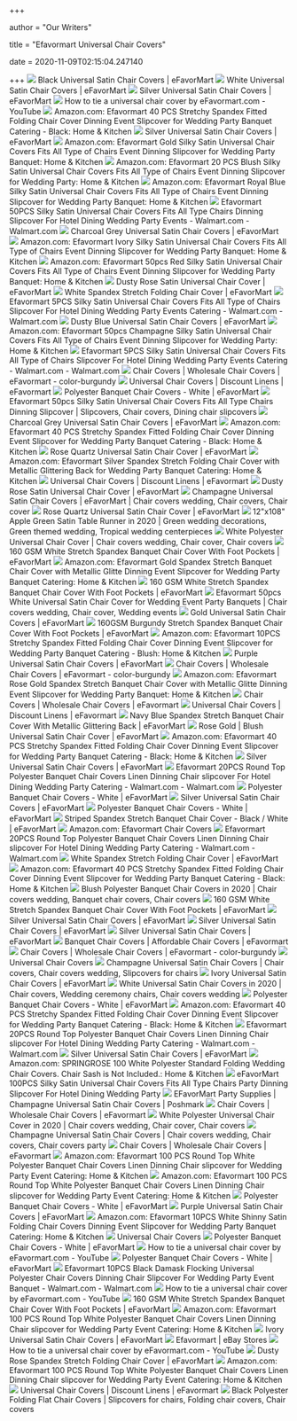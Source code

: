 +++
        
author = "Our Writers"
        
title = "Efavormart Universal Chair Covers"
        
date = 2020-11-09T02:15:04.247140
        
+++
[ ![](https://cdn.shopify.com/s/files/1/1552/7691/products/Black_Satin_Tie_Back_Universal_Chair_Cover_490x490.jpg?v=1571438635)](https://cdn.shopify.com/s/files/1/1552/7691/products/Black_Satin_Tie_Back_Universal_Chair_Cover_490x490.jpg?v=1571438635) Black Universal Satin Chair Covers | eFavorMart
[ ![](https://cdn.shopify.com/s/files/1/1552/7691/products/White_Satin_Tie_Back_Universal_Chair_Cover_490x490.jpg?v=1571438636)](https://cdn.shopify.com/s/files/1/1552/7691/products/White_Satin_Tie_Back_Universal_Chair_Cover_490x490.jpg?v=1571438636) White Universal Satin Chair Covers | eFavorMart
[ ![](https://cdn.shopify.com/s/files/1/1552/7691/products/Silver_Satin_Tie_Back_Universal_Chair_Cover_490x490.jpg?v=1571438636)](https://cdn.shopify.com/s/files/1/1552/7691/products/Silver_Satin_Tie_Back_Universal_Chair_Cover_490x490.jpg?v=1571438636) Silver Universal Satin Chair Covers | eFavorMart
[ ![](https://i.ytimg.com/vi/Lo3MaUnwCJo/sddefault.jpg)](https://i.ytimg.com/vi/Lo3MaUnwCJo/sddefault.jpg) How to tie a universal chair cover by eFavormart.com - YouTube
[ ![](https://images-na.ssl-images-amazon.com/images/I/61jxr16D4ZL._AC_SX679_.jpg)](https://images-na.ssl-images-amazon.com/images/I/61jxr16D4ZL._AC_SX679_.jpg) Amazon.com: Efavormart 40 PCS Stretchy Spandex Fitted Folding Chair Cover  Dinning Event Slipcover for Wedding Party Banquet Catering - Black: Home &  Kitchen
[ ![](https://cdn.shopify.com/s/files/1/1552/7691/products/CHAIR_UNIV_STN_SILV_D01_490x490.jpg?v=1571438636)](https://cdn.shopify.com/s/files/1/1552/7691/products/CHAIR_UNIV_STN_SILV_D01_490x490.jpg?v=1571438636) Silver Universal Satin Chair Covers | eFavorMart
[ ![](https://images-na.ssl-images-amazon.com/images/I/51To1e5a3hL._AC_.jpg)](https://images-na.ssl-images-amazon.com/images/I/51To1e5a3hL._AC_.jpg) Amazon.com: Efavormart Gold Silky Satin Universal Chair Covers Fits All  Type of Chairs Event Dinning Slipcover for Wedding Party Banquet: Home &  Kitchen
[ ![](https://images-na.ssl-images-amazon.com/images/I/71vL436qmzL._AC_SX522_.jpg)](https://images-na.ssl-images-amazon.com/images/I/71vL436qmzL._AC_SX522_.jpg) Amazon.com: Efavormart 20 PCS Blush Silky Satin Universal Chair Covers Fits  All Type of Chairs Event Dinning Slipcover for Wedding Party: Home & Kitchen
[ ![](https://m.media-amazon.com/images/I/51dop+Ubr2L.jpg)](https://m.media-amazon.com/images/I/51dop+Ubr2L.jpg) Amazon.com: Efavormart Royal Blue Silky Satin Universal Chair Covers Fits  All Type of Chairs Event Dinning Slipcover for Wedding Party Banquet: Home  & Kitchen
[ ![](https://i5.walmartimages.com/asr/2a03cfec-c26c-4848-b8ca-392de34bf25e.7ceb56369e773cdcae3b5f383ba9627f.jpeg)](https://i5.walmartimages.com/asr/2a03cfec-c26c-4848-b8ca-392de34bf25e.7ceb56369e773cdcae3b5f383ba9627f.jpeg) Efavormart 50PCS Silky Satin Universal Chair Covers Fits All Type Chairs  Dinning Slipcover For Hotel Dining Wedding Party Events - Walmart.com -  Walmart.com
[ ![](https://cdn.shopify.com/s/files/1/1552/7691/products/CHAIR_UNIV_STN_044__01.jpg?v=1546284479)](https://cdn.shopify.com/s/files/1/1552/7691/products/CHAIR_UNIV_STN_044__01.jpg?v=1546284479) Charcoal Grey Universal Satin Chair Covers | eFavorMart
[ ![](https://images-na.ssl-images-amazon.com/images/I/51hZ7T0o7qL._AC_.jpg)](https://images-na.ssl-images-amazon.com/images/I/51hZ7T0o7qL._AC_.jpg) Amazon.com: Efavormart Ivory Silky Satin Universal Chair Covers Fits All  Type of Chairs Event Dinning Slipcover for Wedding Party Banquet: Home &  Kitchen
[ ![](https://images-na.ssl-images-amazon.com/images/I/41Ss1xxG1FL._AC_.jpg)](https://images-na.ssl-images-amazon.com/images/I/41Ss1xxG1FL._AC_.jpg) Amazon.com: Efavormart 50pcs Red Silky Satin Universal Chair Covers Fits  All Type of Chairs Event Dinning Slipcover for Wedding Party Banquet: Home  & Kitchen
[ ![](https://cdn.shopify.com/s/files/1/1552/7691/products/CHAIR_UNIV_STN_080_D09_490x490.jpg?v=1583275281)](https://cdn.shopify.com/s/files/1/1552/7691/products/CHAIR_UNIV_STN_080_D09_490x490.jpg?v=1583275281) Dusty Rose Satin Universal Chair Cover | eFavorMart
[ ![](https://cdn.shopify.com/s/files/1/1552/7691/products/CHAIR_SPFD_WHT_99_490x490.jpg?v=1581527524)](https://cdn.shopify.com/s/files/1/1552/7691/products/CHAIR_SPFD_WHT_99_490x490.jpg?v=1581527524) White Spandex Stretch Folding Chair Cover | eFavorMart
[ ![](https://i5.walmartimages.com/asr/88a6c210-adce-4019-bb2b-6b9c48d191c0_1.20af026d48fc68d088f91f7594634bd8.jpeg?odnWidth=612&odnHeight=612&odnBg=ffffff)](https://i5.walmartimages.com/asr/88a6c210-adce-4019-bb2b-6b9c48d191c0_1.20af026d48fc68d088f91f7594634bd8.jpeg?odnWidth=612&odnHeight=612&odnBg=ffffff) Efavormart 5PCS Silky Satin Universal Chair Covers Fits All Type of Chairs  Slipcover For Hotel Dining Wedding Party Events Catering - Walmart.com -  Walmart.com
[ ![](https://cdn.shopify.com/s/files/1/1552/7691/products/CHAIR_UNIV_STN_086_D02_490x490.jpg?v=1601428781)](https://cdn.shopify.com/s/files/1/1552/7691/products/CHAIR_UNIV_STN_086_D02_490x490.jpg?v=1601428781) Dusty Blue Universal Satin Chair Covers | eFavorMart
[ ![](https://images-na.ssl-images-amazon.com/images/I/71haUIWuuOL._AC_SL1500_.jpg)](https://images-na.ssl-images-amazon.com/images/I/71haUIWuuOL._AC_SL1500_.jpg) Amazon.com: Efavormart 50pcs Champagne Silky Satin Universal Chair Covers  Fits All Type of Chairs Event Dinning Slipcover for Wedding Party: Home &  Kitchen
[ ![](https://i5.walmartimages.com/asr/e301b25c-4dcd-461f-88b4-4b2dcbd7e382.157c749b8ac70219b6ab2b32f92fd8fb.jpeg?odnWidth=612&odnHeight=612&odnBg=ffffff)](https://i5.walmartimages.com/asr/e301b25c-4dcd-461f-88b4-4b2dcbd7e382.157c749b8ac70219b6ab2b32f92fd8fb.jpeg?odnWidth=612&odnHeight=612&odnBg=ffffff) Efavormart 5PCS Silky Satin Universal Chair Covers Fits All Type of Chairs  Slipcover For Hotel Dining Wedding Party Events Catering - Walmart.com -  Walmart.com
[ ![](https://cdn.shopify.com/s/files/1/1552/7691/products/CHAIR_UNIV_STN_BURG__02.jpg?v=1601428934)](https://cdn.shopify.com/s/files/1/1552/7691/products/CHAIR_UNIV_STN_BURG__02.jpg?v=1601428934) Chair Covers | Wholesale Chair Covers | eFavormart - color-burgundy
[ ![](https://cdn.shopify.com/s/files/1/1552/7691/files/efmt-cat-universal-chair-covers_1350x.jpg?v=16802397654487223005)](https://cdn.shopify.com/s/files/1/1552/7691/files/efmt-cat-universal-chair-covers_1350x.jpg?v=16802397654487223005) Universal Chair Covers | Discount Linens | eFavormart
[ ![](https://cdn.shopify.com/s/files/1/1552/7691/products/CHAIR_BANQ_WHT_70d0b035-fc49-440b-ad59-815350d751e8.jpg?v=1593728089)](https://cdn.shopify.com/s/files/1/1552/7691/products/CHAIR_BANQ_WHT_70d0b035-fc49-440b-ad59-815350d751e8.jpg?v=1593728089) Polyester Banquet Chair Covers - White | eFavorMart
[ ![](https://i.pinimg.com/564x/46/f6/3e/46f63ed9566d1d111ef01a0a4a0f9b99.jpg)](https://i.pinimg.com/564x/46/f6/3e/46f63ed9566d1d111ef01a0a4a0f9b99.jpg) Efavormart 50pcs Silky Satin Universal Chair Covers Fits All Type Chairs  Dinning Slipcover | Slipcovers, Chair covers, Dining chair slipcovers
[ ![](https://cdn.shopify.com/s/files/1/1552/7691/products/CHAIR_UNIV_STN_044_D01_1024x1024.jpg?v=1547555840)](https://cdn.shopify.com/s/files/1/1552/7691/products/CHAIR_UNIV_STN_044_D01_1024x1024.jpg?v=1547555840) Charcoal Grey Universal Satin Chair Covers | eFavorMart
[ ![](https://m.media-amazon.com/images/I/61jxr16D4ZL._AC_SS350_.jpg)](https://m.media-amazon.com/images/I/61jxr16D4ZL._AC_SS350_.jpg) Amazon.com: Efavormart 40 PCS Stretchy Spandex Fitted Folding Chair Cover  Dinning Event Slipcover for Wedding Party Banquet Catering - Black: Home &  Kitchen
[ ![](https://cdn.shopify.com/s/files/1/1552/7691/products/CHAIR_UNIV_STN_019_D01_490x490.jpg?v=1571439083)](https://cdn.shopify.com/s/files/1/1552/7691/products/CHAIR_UNIV_STN_019_D01_490x490.jpg?v=1571439083) Rose Quartz Universal Satin Chair Cover | eFavorMart
[ ![](https://images-na.ssl-images-amazon.com/images/I/913ZonKP7nL._AC_SL1500_.jpg)](https://images-na.ssl-images-amazon.com/images/I/913ZonKP7nL._AC_SL1500_.jpg) Amazon.com: Efavormart Silver Spandex Stretch Folding Chair Cover with  Metallic Glittering Back for Wedding Party Banquet Catering: Home & Kitchen
[ ![](https://cdn.shopify.com/s/files/1/1552/7691/products/CHAIR_UNIV_STN_RED_D01_medium.jpg?v=1580848045)](https://cdn.shopify.com/s/files/1/1552/7691/products/CHAIR_UNIV_STN_RED_D01_medium.jpg?v=1580848045) Universal Chair Covers | Discount Linens | eFavormart
[ ![](https://cdn.shopify.com/s/files/1/1552/7691/products/CHAIR_UNIV_STN_080_D01_490x490.jpg?v=1583275287)](https://cdn.shopify.com/s/files/1/1552/7691/products/CHAIR_UNIV_STN_080_D01_490x490.jpg?v=1583275287) Dusty Rose Satin Universal Chair Cover | eFavorMart
[ ![](https://i.pinimg.com/originals/3d/d4/6a/3dd46ac1f8ca588846bc0880d6af668b.jpg)](https://i.pinimg.com/originals/3d/d4/6a/3dd46ac1f8ca588846bc0880d6af668b.jpg) Champagne Universal Satin Chair Covers | eFavorMart | Chair covers wedding, Chair  covers, Chair cover
[ ![](https://cdn.shopify.com/s/files/1/1552/7691/products/CHAIR_UNIV_STN_019__01_400x400_crop_center.jpg?v=1571439083)](https://cdn.shopify.com/s/files/1/1552/7691/products/CHAIR_UNIV_STN_019__01_400x400_crop_center.jpg?v=1571439083) Rose Quartz Universal Satin Chair Cover | eFavorMart
[ ![](https://i.pinimg.com/736x/cc/7d/28/cc7d283ef6007c0dffd78defb637729a.jpg)](https://i.pinimg.com/736x/cc/7d/28/cc7d283ef6007c0dffd78defb637729a.jpg) 12"x108" Apple Green Satin Table Runner in 2020 | Green wedding  decorations, Green themed wedding, Tropical wedding centerpieces
[ ![](https://i.pinimg.com/originals/23/32/3c/23323c2c2fb90ef3baf7db1e83576e02.jpg)](https://i.pinimg.com/originals/23/32/3c/23323c2c2fb90ef3baf7db1e83576e02.jpg) White Polyester Universal Chair Cover | Chair covers wedding, Chair cover, Chair  covers
[ ![](https://cdn.shopify.com/s/files/1/1552/7691/products/CHAIR_SPX_WHT__02_1000x_32910276-b103-45aa-987b-fd8bd98da480.jpg?v=1571438635)](https://cdn.shopify.com/s/files/1/1552/7691/products/CHAIR_SPX_WHT__02_1000x_32910276-b103-45aa-987b-fd8bd98da480.jpg?v=1571438635) 160 GSM White Stretch Spandex Banquet Chair Cover With Foot Pockets |  eFavorMart
[ ![](https://images-na.ssl-images-amazon.com/images/I/815yTr83IFL._AC_SL1500_.jpg)](https://images-na.ssl-images-amazon.com/images/I/815yTr83IFL._AC_SL1500_.jpg) Amazon.com: Efavormart Gold Spandex Stretch Banquet Chair Cover with  Metallic Glitte Dinning Event Slipcover for Wedding Party Banquet Catering:  Home & Kitchen
[ ![](https://cdn.shopify.com/s/files/1/1552/7691/products/CHAIR_SPX_WHT__02_1000x_32910276-b103-45aa-987b-fd8bd98da480_490x490.jpg?v=1571438635)](https://cdn.shopify.com/s/files/1/1552/7691/products/CHAIR_SPX_WHT__02_1000x_32910276-b103-45aa-987b-fd8bd98da480_490x490.jpg?v=1571438635) 160 GSM White Stretch Spandex Banquet Chair Cover With Foot Pockets |  eFavorMart
[ ![](https://i.pinimg.com/564x/9e/d4/60/9ed4607a912d0403f72d97ed5d8e38f1.jpg)](https://i.pinimg.com/564x/9e/d4/60/9ed4607a912d0403f72d97ed5d8e38f1.jpg) Efavormart 50pcs White Universal Satin Chair Cover for Wedding Event Party  Banquets | Chair covers wedding, Chair cover, Wedding events
[ ![](https://cdn.shopify.com/s/files/1/1552/7691/products/CHAIR_UNIV_STN_GOLD.1_490x490.jpg?v=1571438636)](https://cdn.shopify.com/s/files/1/1552/7691/products/CHAIR_UNIV_STN_GOLD.1_490x490.jpg?v=1571438636) Gold Universal Satin Chair Covers | eFavorMart
[ ![](https://cdn.shopify.com/s/files/1/1552/7691/products/CHAIR_SPX_BURG__02_490x490.jpg?v=1571439198)](https://cdn.shopify.com/s/files/1/1552/7691/products/CHAIR_SPX_BURG__02_490x490.jpg?v=1571439198) 160GSM Burgundy Stretch Spandex Banquet Chair Cover With Foot Pockets |  eFavorMart
[ ![](https://images-na.ssl-images-amazon.com/images/I/616fViMvsbL._AC_SX522_.jpg)](https://images-na.ssl-images-amazon.com/images/I/616fViMvsbL._AC_SX522_.jpg) Amazon.com: Efavormart 10PCS Stretchy Spandex Fitted Folding Chair Cover  Dinning Event Slipcover for Wedding Party Banquet Catering - Blush: Home &  Kitchen
[ ![](https://cdn.shopify.com/s/files/1/1552/7691/products/CHAIR_UNIV_STN_PURP_D01_490x490.jpg?v=1571438636)](https://cdn.shopify.com/s/files/1/1552/7691/products/CHAIR_UNIV_STN_PURP_D01_490x490.jpg?v=1571438636) Purple Universal Satin Chair Covers | eFavorMart
[ ![](https://cdn.shopify.com/s/files/1/1552/7691/products/CHAIR_FOLD1_BURG__01.jpg?v=1571439213)](https://cdn.shopify.com/s/files/1/1552/7691/products/CHAIR_FOLD1_BURG__01.jpg?v=1571439213) Chair Covers | Wholesale Chair Covers | eFavormart - color-burgundy
[ ![](https://images-na.ssl-images-amazon.com/images/I/81ajLZVZRoL._AC_SX522_.jpg)](https://images-na.ssl-images-amazon.com/images/I/81ajLZVZRoL._AC_SX522_.jpg) Amazon.com: Efavormart Rose Gold Spandex Stretch Banquet Chair Cover with  Metallic Glitte Dinning Event Slipcover for Wedding Party Banquet: Home &  Kitchen
[ ![](https://cdn.shopify.com/s/files/1/1552/7691/collections/Folding-Chair-Covers__01XL_230x.progressive.jpg?v=1579650669)](https://cdn.shopify.com/s/files/1/1552/7691/collections/Folding-Chair-Covers__01XL_230x.progressive.jpg?v=1579650669) Chair Covers | Wholesale Chair Covers | eFavormart
[ ![](http://cdn.shopify.com/s/files/1/1552/7691/collections/Universal-Chair-Covers__01XL_1200x.jpg?v=1579651595)](http://cdn.shopify.com/s/files/1/1552/7691/collections/Universal-Chair-Covers__01XL_1200x.jpg?v=1579651595) Universal Chair Covers | Discount Linens | eFavormart
[ ![](https://cdn.shopify.com/s/files/1/1552/7691/products/CHAIR_SPX23_NAVY__02_490x490.jpg?v=1571439197)](https://cdn.shopify.com/s/files/1/1552/7691/products/CHAIR_SPX23_NAVY__02_490x490.jpg?v=1571439197) Navy Blue Spandex Stretch Banquet Chair Cover With Metallic Glittering Back  | eFavorMart
[ ![](https://cdn.shopify.com/s/files/1/1552/7691/products/CHAIR_UNIV_STN_046_D01_490x490.jpg?v=1571439083)](https://cdn.shopify.com/s/files/1/1552/7691/products/CHAIR_UNIV_STN_046_D01_490x490.jpg?v=1571439083) Rose Gold | Blush Universal Satin Chair Cover | eFavorMart
[ ![](https://m.media-amazon.com/images/I/41-M6-1UEiL._AC_SS350_.jpg)](https://m.media-amazon.com/images/I/41-M6-1UEiL._AC_SS350_.jpg) Amazon.com: Efavormart 40 PCS Stretchy Spandex Fitted Folding Chair Cover  Dinning Event Slipcover for Wedding Party Banquet Catering - Black: Home &  Kitchen
[ ![](https://cdn.stamped.io/uploads/photos/67527_8562839826_4f00e009_d333_4f72_92bd_247c343af4c2.jpg?tr=h-800)](https://cdn.stamped.io/uploads/photos/67527_8562839826_4f00e009_d333_4f72_92bd_247c343af4c2.jpg?tr=h-800) Silver Universal Satin Chair Covers | eFavorMart
[ ![](https://i5.walmartimages.com/asr/213bdb16-d0f5-4441-ad55-b6be9a4157ba_1.d7f92f7423c8c511ddf99954b1dd637e.jpeg)](https://i5.walmartimages.com/asr/213bdb16-d0f5-4441-ad55-b6be9a4157ba_1.d7f92f7423c8c511ddf99954b1dd637e.jpeg) Efavormart 20PCS Round Top Polyester Banquet Chair Covers Linen Dinning  Chair slipcover For Hotel Dining Wedding Party Catering - Walmart.com -  Walmart.com
[ ![](https://cdn.shopify.com/s/files/1/1552/7691/products/CHAIR_BANQ_WHT_D01_490x490.jpg?v=1593728089)](https://cdn.shopify.com/s/files/1/1552/7691/products/CHAIR_BANQ_WHT_D01_490x490.jpg?v=1593728089) Polyester Banquet Chair Covers - White | eFavorMart
[ ![](https://cdn.stamped.io/uploads/photos/67527_8562839826_b91406c4_1028_4f78_b42f_b1183fc229b1.jpg?tr=h-800)](https://cdn.stamped.io/uploads/photos/67527_8562839826_b91406c4_1028_4f78_b42f_b1183fc229b1.jpg?tr=h-800) Silver Universal Satin Chair Covers | eFavorMart
[ ![](https://cdn.stamped.io/uploads/photos/67527_8562822930_1da4c2fc_632d_4a21_a969_58c47887379d.jpg?tr=h-800)](https://cdn.stamped.io/uploads/photos/67527_8562822930_1da4c2fc_632d_4a21_a969_58c47887379d.jpg?tr=h-800) Polyester Banquet Chair Covers - White | eFavorMart
[ ![](https://cdn.shopify.com/s/files/1/1552/7691/products/CHAIR_SPX14_BLK_D21_490x490.jpg?v=1571708400)](https://cdn.shopify.com/s/files/1/1552/7691/products/CHAIR_SPX14_BLK_D21_490x490.jpg?v=1571708400) Striped Spandex Stretch Banquet Chair Cover - Black / White | eFavorMart
[ ![](https://m.media-amazon.com/images/I/5160WK7Jp+L._AC_UY218_.jpg)](https://m.media-amazon.com/images/I/5160WK7Jp+L._AC_UY218_.jpg) Amazon.com: Efavormart Chair Covers
[ ![](https://i5.walmartimages.com/asr/b885fa63-e5a5-4241-8235-a536533b6b30_1.e323b3c6421cad2970b84185bfbbfd34.jpeg)](https://i5.walmartimages.com/asr/b885fa63-e5a5-4241-8235-a536533b6b30_1.e323b3c6421cad2970b84185bfbbfd34.jpeg) Efavormart 20PCS Round Top Polyester Banquet Chair Covers Linen Dinning  Chair slipcover For Hotel Dining Wedding Party Catering - Walmart.com -  Walmart.com
[ ![](https://cdn.shopify.com/s/files/1/1552/7691/products/CHAIR_SPFD_WHT_D01_490x490.jpg?v=1581527525)](https://cdn.shopify.com/s/files/1/1552/7691/products/CHAIR_SPFD_WHT_D01_490x490.jpg?v=1581527525) White Spandex Stretch Folding Chair Cover | eFavorMart
[ ![](https://images-na.ssl-images-amazon.com/images/I/41j6Jgh7DdL._AC_UL160_SR160,160_.jpg)](https://images-na.ssl-images-amazon.com/images/I/41j6Jgh7DdL._AC_UL160_SR160,160_.jpg) Amazon.com: Efavormart 40 PCS Stretchy Spandex Fitted Folding Chair Cover  Dinning Event Slipcover for Wedding Party Banquet Catering - Black: Home &  Kitchen
[ ![](https://i.pinimg.com/originals/5c/d4/60/5cd4609873530aafd9a15ffecd7f19cc.jpg)](https://i.pinimg.com/originals/5c/d4/60/5cd4609873530aafd9a15ffecd7f19cc.jpg) Blush Polyester Banquet Chair Covers in 2020 | Chair covers wedding,  Banquet chair covers, Chair covers
[ ![](https://cdn.shopify.com/s/files/1/1552/7691/products/Mobiliers58c7f6c6395f8_c8200531-776e-4bd2-a813-7fc4382db684_grande.progressive.jpg?v=1571438635)](https://cdn.shopify.com/s/files/1/1552/7691/products/Mobiliers58c7f6c6395f8_c8200531-776e-4bd2-a813-7fc4382db684_grande.progressive.jpg?v=1571438635) 160 GSM White Stretch Spandex Banquet Chair Cover With Foot Pockets |  eFavorMart
[ ![](https://cdn.stamped.io/uploads/photos/67527_8562839826_651d95b7_2f6c_4b91_8c2a_703386aa34ea.jpeg)](https://cdn.stamped.io/uploads/photos/67527_8562839826_651d95b7_2f6c_4b91_8c2a_703386aa34ea.jpeg) Silver Universal Satin Chair Covers | eFavorMart
[ ![](https://cdn.shopify.com/s/files/1/1552/7691/products/CHAIR_UNIV_STN_SILV_1024x1024.jpg?v=1571438636)](https://cdn.shopify.com/s/files/1/1552/7691/products/CHAIR_UNIV_STN_SILV_1024x1024.jpg?v=1571438636) Silver Universal Satin Chair Covers | eFavorMart
[ ![](https://cdn.stamped.io/uploads/photos/67527_8562839826_3387c790_e909_4e1f_a65d_8080482fb970.jpg?tr=h-800)](https://cdn.stamped.io/uploads/photos/67527_8562839826_3387c790_e909_4e1f_a65d_8080482fb970.jpg?tr=h-800) Silver Universal Satin Chair Covers | eFavorMart
[ ![](https://cdn.shopify.com/s/files/1/1552/7691/products/CHAIR_SPX23_CHMP__02_medium.jpg?v=157143920933)](https://cdn.shopify.com/s/files/1/1552/7691/products/CHAIR_SPX23_CHMP__02_medium.jpg?v=157143920933) Banquet Chair Covers | Affordable Chair Covers | eFavormart
[ ![](https://cdn.shopify.com/s/files/1/1552/7691/products/CHAIR_UNIV_STN_BURG__01_large.jpg?v=160142893833)](https://cdn.shopify.com/s/files/1/1552/7691/products/CHAIR_UNIV_STN_BURG__01_large.jpg?v=160142893833) Chair Covers | Wholesale Chair Covers | eFavormart - color-burgundy
[ ![](https://cdn.shopify.com/s/files/1/1832/6341/products/CHAIR_UNIV_STN_080__02_600x600.jpg?v=1583275529)](https://cdn.shopify.com/s/files/1/1832/6341/products/CHAIR_UNIV_STN_080__02_600x600.jpg?v=1583275529) Universal Chair Covers
[ ![](https://i.pinimg.com/originals/3d/6f/f4/3d6ff4c57eb83c85e0bc8fa23991f1cd.jpg)](https://i.pinimg.com/originals/3d/6f/f4/3d6ff4c57eb83c85e0bc8fa23991f1cd.jpg) Champagne Universal Satin Chair Covers | Chair covers, Chair covers  wedding, Slipcovers for chairs
[ ![](https://cdn.shopify.com/s/files/1/1552/7691/products/CHAIR_UNIV_STN_IVR_98_490x490.jpg?v=1593724623)](https://cdn.shopify.com/s/files/1/1552/7691/products/CHAIR_UNIV_STN_IVR_98_490x490.jpg?v=1593724623) Ivory Universal Satin Chair Covers | eFavorMart
[ ![](https://i.pinimg.com/736x/59/61/d5/5961d578004a75700610e9a53043f992.jpg)](https://i.pinimg.com/736x/59/61/d5/5961d578004a75700610e9a53043f992.jpg) White Universal Satin Chair Covers in 2020 | Chair covers, Wedding ceremony  chairs, Chair covers wedding
[ ![](https://cdn.stamped.io/uploads/photos/67527_8562822930_a8a8c14c_2346_45b5_9383_4786c4276344.jpg?tr=h-800)](https://cdn.stamped.io/uploads/photos/67527_8562822930_a8a8c14c_2346_45b5_9383_4786c4276344.jpg?tr=h-800) Polyester Banquet Chair Covers - White | eFavorMart
[ ![](https://images-na.ssl-images-amazon.com/images/I/612cG2D%2BfSL._AC_SL1500_.jpg)](https://images-na.ssl-images-amazon.com/images/I/612cG2D%2BfSL._AC_SL1500_.jpg) Amazon.com: Efavormart 40 PCS Stretchy Spandex Fitted Folding Chair Cover  Dinning Event Slipcover for Wedding Party Banquet Catering - Black: Home &  Kitchen
[ ![](https://i5.walmartimages.com/asr/de4ae033-e861-4834-ba9d-471f550aa2e9_1.897372d989abccb014a474beeae24e5f.jpeg)](https://i5.walmartimages.com/asr/de4ae033-e861-4834-ba9d-471f550aa2e9_1.897372d989abccb014a474beeae24e5f.jpeg) Efavormart 20PCS Round Top Polyester Banquet Chair Covers Linen Dinning  Chair slipcover For Hotel Dining Wedding Party Catering - Walmart.com -  Walmart.com
[ ![](https://cdn.shopify.com/s/files/1/1552/7691/products/CHAIR_UNIV_STN_SILV_98_490x490.jpg?v=1593725320)](https://cdn.shopify.com/s/files/1/1552/7691/products/CHAIR_UNIV_STN_SILV_98_490x490.jpg?v=1593725320) Silver Universal Satin Chair Covers | eFavorMart
[ ![](https://images-na.ssl-images-amazon.com/images/I/51f6pEaO4qL._AC_SX522_.jpg)](https://images-na.ssl-images-amazon.com/images/I/51f6pEaO4qL._AC_SX522_.jpg) Amazon.com: SPRINGROSE 100 White Polyester Standard Folding Wedding Chair  Covers. Chair Sash is Not Included.: Home & Kitchen
[ ![](https://c.shld.net/rpx/i/s/pi/mp/10170120/prod_12664191018?src=https%3A%2F%2Fd3d71ba2asa5oz.cloudfront.net%2F40000241%2Fimages%2Fchair_univ_stn_gold__3.jpg&d=c74b9ea8d0592b5c26c43d2318a094c92d7c1349&hei=333&wid=333&op_sharpen=1)](https://c.shld.net/rpx/i/s/pi/mp/10170120/prod_12664191018?src=https%3A%2F%2Fd3d71ba2asa5oz.cloudfront.net%2F40000241%2Fimages%2Fchair_univ_stn_gold__3.jpg&d=c74b9ea8d0592b5c26c43d2318a094c92d7c1349&hei=333&wid=333&op_sharpen=1) eFavorMart 100PCS Silky Satin Universal Chair Covers Fits All Type Chairs  Party Dinning Slipcover For Hotel Dining Wedding Party
[ ![](https://di2ponv0v5otw.cloudfront.net/posts/2019/06/08/5cfbf599cfaad2d2d3869266/s_5cfbf59e2670a901fe013ced.jpeg)](https://di2ponv0v5otw.cloudfront.net/posts/2019/06/08/5cfbf599cfaad2d2d3869266/s_5cfbf59e2670a901fe013ced.jpeg) EFavorMart Party Supplies | Champagne Universal Satin Chair Covers |  Poshmark
[ ![](https://cdn.shopify.com/s/files/1/1552/7691/collections/Premium_Chair_covers_230x.progressive.jpg?v=1579651183)](https://cdn.shopify.com/s/files/1/1552/7691/collections/Premium_Chair_covers_230x.progressive.jpg?v=1579651183) Chair Covers | Wholesale Chair Covers | eFavormart
[ ![](https://i.pinimg.com/736x/aa/fc/ff/aafcffd550ed1dd328d0bb886bad27f8.jpg)](https://i.pinimg.com/736x/aa/fc/ff/aafcffd550ed1dd328d0bb886bad27f8.jpg) White Polyester Universal Chair Cover in 2020 | Chair covers wedding, Chair  cover, Chair covers
[ ![](https://i.pinimg.com/736x/66/43/53/664353101ed5a2e10906e28bb6af5ce0.jpg)](https://i.pinimg.com/736x/66/43/53/664353101ed5a2e10906e28bb6af5ce0.jpg) Champagne Universal Satin Chair Covers | Chair covers wedding, Chair covers,  Chair covers party
[ ![](https://cdn.shopify.com/s/files/1/1552/7691/products/CHAIR_BANQ_046__02_medium.jpg?v=1571439212)](https://cdn.shopify.com/s/files/1/1552/7691/products/CHAIR_BANQ_046__02_medium.jpg?v=1571439212) Chair Covers | Wholesale Chair Covers | eFavormart
[ ![](https://m.media-amazon.com/images/S/aplus-media/sc/b38b51a7-3bfa-43bf-af94-cb57de70b5aa.__CR0,0,600,180_PT0_SX600_V1___.jpg)](https://m.media-amazon.com/images/S/aplus-media/sc/b38b51a7-3bfa-43bf-af94-cb57de70b5aa.__CR0,0,600,180_PT0_SX600_V1___.jpg) Amazon.com: Efavormart 100 PCS Round Top White Polyester Banquet Chair  Covers Linen Dinning Chair slipcover for Wedding Party Event Catering: Home  & Kitchen
[ ![](https://m.media-amazon.com/images/S/aplus-media/sc/2cf878b8-ddb6-40f0-a88e-187a354a7e7c.__CR0,0,970,600_PT0_SX970_V1___.jpg)](https://m.media-amazon.com/images/S/aplus-media/sc/2cf878b8-ddb6-40f0-a88e-187a354a7e7c.__CR0,0,970,600_PT0_SX970_V1___.jpg) Amazon.com: Efavormart 100 PCS Round Top White Polyester Banquet Chair  Covers Linen Dinning Chair slipcover for Wedding Party Event Catering: Home  & Kitchen
[ ![](https://cdn.stamped.io/uploads/photos/67527_8562822930_54aebae8_de9a_4bea_877d_1e2d08b14ef1.jpg?tr=h-800)](https://cdn.stamped.io/uploads/photos/67527_8562822930_54aebae8_de9a_4bea_877d_1e2d08b14ef1.jpg?tr=h-800) Polyester Banquet Chair Covers - White | eFavorMart
[ ![](https://cdn.stamped.io/uploads/photos/67527_8562839506_de39e5ee_dc8b_46eb_afc3_6ad7c23a522e.jpg?tr=h-800)](https://cdn.stamped.io/uploads/photos/67527_8562839506_de39e5ee_dc8b_46eb_afc3_6ad7c23a522e.jpg?tr=h-800) Purple Universal Satin Chair Covers | eFavorMart
[ ![](https://images-na.ssl-images-amazon.com/images/I/61ReZECo0YL._AC_SX522_.jpg)](https://images-na.ssl-images-amazon.com/images/I/61ReZECo0YL._AC_SX522_.jpg) Amazon.com: Efavormart 10PCS White Shinny Satin Folding Chair Covers  Dinning Event Slipcover for Wedding Party Banquet Catering: Home & Kitchen
[ ![](https://cdn.shopify.com/s/files/1/1832/6341/products/CHAIR_UNIV_STN_GOLD_D01_232x_crop_center.jpg?v=1571323575)](https://cdn.shopify.com/s/files/1/1832/6341/products/CHAIR_UNIV_STN_GOLD_D01_232x_crop_center.jpg?v=1571323575) Universal Chair Covers
[ ![](https://cdn.stamped.io/uploads/photos/67527_8562822930_444a9985_ba2d_405a_8180_3393db480fb5.jpg?tr=h-800)](https://cdn.stamped.io/uploads/photos/67527_8562822930_444a9985_ba2d_405a_8180_3393db480fb5.jpg?tr=h-800) Polyester Banquet Chair Covers - White | eFavorMart
[ ![](https://i.ytimg.com/vi/dmeOAminuWE/hqdefault.jpg?sqp=-oaymwEiCKgBEF5IWvKriqkDFQgBFQAAAAAYASUAAMhCPQCAokN4AQ==&rs=AOn4CLD-fDJJ4fsctRQQrQseHUJu4RDtnQ)](https://i.ytimg.com/vi/dmeOAminuWE/hqdefault.jpg?sqp=-oaymwEiCKgBEF5IWvKriqkDFQgBFQAAAAAYASUAAMhCPQCAokN4AQ==&rs=AOn4CLD-fDJJ4fsctRQQrQseHUJu4RDtnQ) How to tie a universal chair cover by eFavormart.com - YouTube
[ ![](https://cdn.stamped.io/uploads/photos/67527_8562822930_4d48b33b_578f_4799_bb47_f779a7053a22.jpg?tr=h-800)](https://cdn.stamped.io/uploads/photos/67527_8562822930_4d48b33b_578f_4799_bb47_f779a7053a22.jpg?tr=h-800) Polyester Banquet Chair Covers - White | eFavorMart
[ ![](https://i5.walmartimages.com/asr/c2ac628a-eafc-4ca0-bb60-0cffe2255942_1.6f23aaac968864cc9866bbc3821b9801.jpeg)](https://i5.walmartimages.com/asr/c2ac628a-eafc-4ca0-bb60-0cffe2255942_1.6f23aaac968864cc9866bbc3821b9801.jpeg) Efavormart 10PCS Black Damask Flocking Universal Polyester Chair Covers  Dinning Chair Slipcover For Wedding Party Event Banquet - Walmart.com -  Walmart.com
[ ![](https://i.ytimg.com/vi/20Z7YMdX3hc/hqdefault.jpg?sqp=-oaymwEiCKgBEF5IWvKriqkDFQgBFQAAAAAYASUAAMhCPQCAokN4AQ==&rs=AOn4CLAcsvAfrS02wLoPMMVYRAYPr7GZPg)](https://i.ytimg.com/vi/20Z7YMdX3hc/hqdefault.jpg?sqp=-oaymwEiCKgBEF5IWvKriqkDFQgBFQAAAAAYASUAAMhCPQCAokN4AQ==&rs=AOn4CLAcsvAfrS02wLoPMMVYRAYPr7GZPg) How to tie a universal chair cover by eFavormart.com - YouTube
[ ![](https://cdn.shopify.com/s/files/1/1552/7691/products/SASH_71_NAVY_D02_377bbf9d-51d1-486d-858f-0ed138d58b97_490x490.jpg?v=1589325832)](https://cdn.shopify.com/s/files/1/1552/7691/products/SASH_71_NAVY_D02_377bbf9d-51d1-486d-858f-0ed138d58b97_490x490.jpg?v=1589325832) 160 GSM White Stretch Spandex Banquet Chair Cover With Foot Pockets |  eFavorMart
[ ![](https://m.media-amazon.com/images/I/71a80efKO9L._AC_SS350_.jpg)](https://m.media-amazon.com/images/I/71a80efKO9L._AC_SS350_.jpg) Amazon.com: Efavormart 100 PCS Round Top White Polyester Banquet Chair  Covers Linen Dinning Chair slipcover for Wedding Party Event Catering: Home  & Kitchen
[ ![](https://cdn.stamped.io/uploads/photos/67527_8562839442_7ae16a65_0f00_4a16_a36d_00bad7f85747.jpg?tr=h-800)](https://cdn.stamped.io/uploads/photos/67527_8562839442_7ae16a65_0f00_4a16_a36d_00bad7f85747.jpg?tr=h-800) Ivory Universal Satin Chair Covers | eFavorMart
[ ![](https://i.ebayimg.com/thumbs/images/g/K4cAAOSwnVdfhEGW/s-l225.jpg)](https://i.ebayimg.com/thumbs/images/g/K4cAAOSwnVdfhEGW/s-l225.jpg) Efavormart | eBay Stores
[ ![](https://i.ytimg.com/vi/OZ-QlRkNZEI/hqdefault.jpg?sqp=-oaymwEiCKgBEF5IWvKriqkDFQgBFQAAAAAYASUAAMhCPQCAokN4AQ==&rs=AOn4CLCQNLConZ4PVf_zzanMJ5lhMb-1Cg)](https://i.ytimg.com/vi/OZ-QlRkNZEI/hqdefault.jpg?sqp=-oaymwEiCKgBEF5IWvKriqkDFQgBFQAAAAAYASUAAMhCPQCAokN4AQ==&rs=AOn4CLCQNLConZ4PVf_zzanMJ5lhMb-1Cg) How to tie a universal chair cover by eFavormart.com - YouTube
[ ![](https://cdn.shopify.com/s/files/1/1552/7691/products/CHAIR_SPFD_080__02_490x490.jpg?v=1579295673)](https://cdn.shopify.com/s/files/1/1552/7691/products/CHAIR_SPFD_080__02_490x490.jpg?v=1579295673) Dusty Rose Spandex Stretch Folding Chair Cover | eFavorMart
[ ![](https://m.media-amazon.com/images/S/aplus-media/sc/abbde3e2-dc47-4121-bc34-6a8136db8ac0.__CR0,0,970,600_PT0_SX970_V1___.jpg)](https://m.media-amazon.com/images/S/aplus-media/sc/abbde3e2-dc47-4121-bc34-6a8136db8ac0.__CR0,0,970,600_PT0_SX970_V1___.jpg) Amazon.com: Efavormart 100 PCS Round Top White Polyester Banquet Chair  Covers Linen Dinning Chair slipcover for Wedding Party Event Catering: Home  & Kitchen
[ ![](https://cdn.shopify.com/s/files/1/1552/7691/products/CHAIR_UNIV_STN_086_D03_medium.jpg?v=1601428781)](https://cdn.shopify.com/s/files/1/1552/7691/products/CHAIR_UNIV_STN_086_D03_medium.jpg?v=1601428781) Universal Chair Covers | Discount Linens | eFavormart
[ ![](https://i.pinimg.com/564x/2e/1b/fc/2e1bfcbbcd464e1047a24de7681b3be1.jpg)](https://i.pinimg.com/564x/2e/1b/fc/2e1bfcbbcd464e1047a24de7681b3be1.jpg) Black Polyester Folding Flat Chair Covers | Slipcovers for chairs, Folding chair  covers, Chair covers
